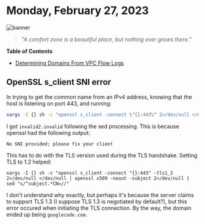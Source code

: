 # Monday, February 27, 2023
![banner](https://picsum.photos/seed/2023-February-27/500/200)
> _"A comfort zone is a beautiful place, but nothing ever grows there."_
<!-- START doctoc generated TOC please keep comment here to allow auto update -->
<!-- DON'T EDIT THIS SECTION, INSTEAD RE-RUN doctoc TO UPDATE -->
**Table of Contents**

- [Determining Domains From VPC Flow Logs](#determining-domains-from-vpc-flow-logs)

<!-- END doctoc generated TOC please keep comment here to allow auto update -->

## OpenSSL s_client SNI error

In trying to get the common name from an IPv4 address, knowing that the host is listening on port 443, and running:

```bash
xargs -I {} sh -c "openssl s_client -connect \"{}:443\" 2>/dev/null </dev/null | openssl x509 -noout -subject 2>/dev/null | sed 's/^subject.*CN=//'"
```

I got `invalid2.invalid` following the sed processing. This is because openssl had the following output:

```
No SNI provided; please fix your client
```

This has to do with the TLS version used during the TLS handshake. Setting TLS to 1.2 helped:

```
xargs -I {} sh -c "openssl s_client -connect "{}:443" -tls1_2 2>/dev/null </dev/null | openssl x509 -noout -subject 2>/dev/null | sed "s/^subject.*CN=//"
```

I don't understand why exactly, but perhaps it's because the server claims to support TLS 1.3 (I suppose TLS 1.3 is negotiated by default?), but this error occured when initiating the TLS connection. By the way, the domain ended up being `googlecode.com`.

<!--- TODO: fill me out, if you have time today (above this line)--->
